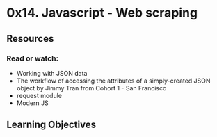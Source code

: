 # 0x14. Javascript - Web scraping
## Resources
### Read or watch:

* Working with JSON data
* The workflow of accessing the attributes of a simply-created JSON object by Jimmy Tran from Cohort 1 - San Francisco
* request module
* Modern JS
## Learning Objectives
